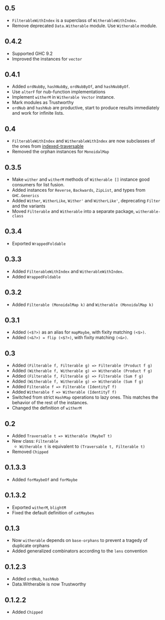 0.5
---

* `FilterableWithIndex` is a superclass of `WitherableWithIndex`.
* Remove deprecated `Data.Witherable` module. Use `Witherable` module.

0.4.2
-------

* Supported GHC 9.2
* Improved the instances for `vector`

0.4.1
-------
* Added `ordNubBy`, `hashNubBy`, `ordNubByOf`, and `hashNubByOf`.
* Use `alterF` for nub-function implementations
* Implement `witherM` in `Witherable Vector` instance.
* Mark modules as Trustworthy
* `ordNub` and `hashNub` are productive, start to produce results immediately and work for infinite lists.

0.4
-------
* `FilterableWithIndex` and `WitherableWithIndex` are now subclasses of the ones from [indexed-traversable](https://hackage.haskell.org/package/indexed-traversable)
* Removed the orphan instances for `MonoidalMap`

0.3.5
-------

* Make `wither` and `witherM` methods of `Witherable []` instance
  good consumers for list fusion.
* Added instances for `Reverse`, `Backwards`, `ZipList`, and types from `GHC.Generics`
* Added `Wither`, `WitherLike`, `Wither'` and `WitherLike'`, deprecating `Filter` and the variants
* Moved `Filterable` and `Witherable` into a separate package, `witherable-class`

0.3.4
-------
* Exported `WrappedFoldable`

0.3.3
-------

* Added `FilterableWithIndex` and `WitherableWithIndex`.
* Added `WrappedFoldable`

0.3.2
----------

* Added `Filterable (MonoidalMap k)` and `Witherable (MonoidalMap k)`

0.3.1
-------
* Added `(<$?>)` as an alias for `mapMaybe`, with fixity matching `(<$>)`.
* Added `(<&?>) = flip (<$?>)`, with fixity matching `(<&>)`.

0.3
-------
* Added `(Filterable f, Filterable g) => Filterable (Product f g)`
* Added `(Witherable f, Witherable g) => Witherable (Product f g)`
* Added `(Filterable f, Filterable g) => Filterable (Sum f g)`
* Added `(Witherable f, Witherable g) => Witherable (Sum f g)`
* Added `Filterable f => Filterable (IdentityT f)`
* Added `Witherable f => Witherable (IdentityT f)`
* Switched from strict `HashMap` operations to lazy ones. This
  matches the behavior of the rest of the instances.
* Changed the definition of `witherM`

0.2
-------
* Added `Traversable t => Witherable (MaybeT t)`
* New class: `Filterable`
  * `Witherable t` is equivalent to `(Traversable t, Filterable t)`
* Removed `Chipped`

0.1.3.3
-------
* Added `forMaybeOf` and `forMaybe`

0.1.3.2
-------
* Exported `witherM`, `blightM`
* Fixed the default definition of `catMaybes`

0.1.3
-------
* Now `witherable` depends on `base-orphans` to prevent a tragedy of duplicate orphans
* Added generalized combinators according to the `lens` convention

0.1.2.3
-------
* Added `ordNub`, `hashNub`
* Data.Witherable is now Trustworthy

0.1.2.2
-------
* Added `Chipped`

